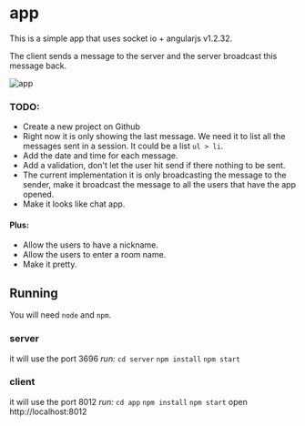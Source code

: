 
# app
This is a simple app that uses socket io + angularjs v1.2.32.

The client sends a message to the server and the server broadcast this message back.

![app](http://g.recordit.co/2hAmZVsMR7.gif)

### TODO:
- Create a new project on Github
- Right now it is only showing the last message. We need it to list all the messages sent in a session. It could be a list `ul > li`.
- Add the date and time for each message.
- Add a validation, don't let the user hit send if there nothing to be sent.
- The current implementation it is only broadcasting the message to the sender, make it broadcast the message to all the users that have the app opened.
- Make it looks like chat app.

#### Plus:
- Allow the users to have a nickname.
- Allow the users to enter a room name.
- Make it pretty.

## Running

You will need `node` and `npm`.

### server
it will use the port 3696
*run:*
`cd server`
`npm install`
`npm start`

### client
it will use the port 8012
*run:*
`cd app`
`npm install`
`npm start`
open http://localhost:8012
